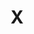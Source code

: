 ---
title: X
emoji: 🏢
colorFrom: red
colorTo: yellow
sdk: streamlit`
sdk_version: 1.15.2
app_file: Analysis.py
pinned: false
license: mit
---
